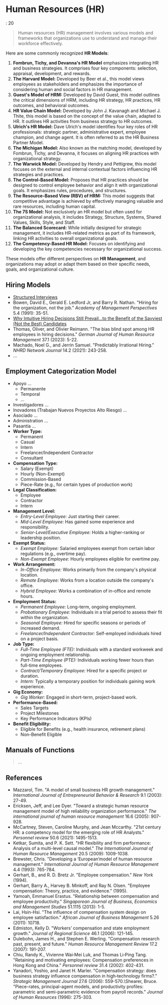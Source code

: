 # Human Resources (HR)

: 20

> Human resources (HR) management involves various models and frameworks that organizations use to understand and manage their workforce effectively.
> 

Here are some commonly recognized **HR Models**:

1. **Fombrun, Tichy, and Devanna's HR Model** emphasizes integrating HR and business strategies. It comprises four key components: selection, appraisal, development, and rewards.
2. **The Harvard Model:** Developed by Beer et al., this model views employees as stakeholders and emphasizes the importance of considering human and social factors in HR management.
3. **Guest's Model of HRM:** Developed by David Guest, this model outlines the critical dimensions of HRM, including HR strategy, HR practices, HR outcomes, and behavioral outcomes.
4. **HR Value Chain Model:** Developed by John J. Kavanagh and Michael J. Thite, this model is based on the concept of the value chain, adapted to HR. It outlines HR activities from business strategy to HR outcomes.
5. **Ulrich's HR Model:** Dave Ulrich's model identifies four key roles of HR professionals: strategic partner, administrative expert, employee champion, and change agent. It is often referred to as the HR Business Partner Model.
6. **The Michigan Model:** Also known as the matching model, developed by Fombrun, Tichy, and Devanna, it focuses on aligning HR practices with organizational strategy.
7. **The Warwick Model:** Developed by Hendry and Pettigrew, this model focuses on the external and internal contextual factors influencing HR strategies and practices.
8. **The Control-Based Model:** Proposes that HR practices should be designed to control employee behavior and align it with organizational goals. It emphasizes rules, procedures, and structures.
9. **The Resource-Based View (RBV) of HRM:** This model suggests that competitive advantage is achieved by effectively managing valuable and rare resources, including human capital.
10. **The 7S Model:** Not exclusively an HR model but often used for organizational analysis, it includes Strategy, Structure, Systems, Shared Values, Skills, Style, and Staff.
11. **The Balanced Scorecard:** While initially designed for strategic management, it includes HR-related metrics as part of its framework, linking HR activities to overall organizational goals.
12. **The Competency-Based HR Model:** Focuses on identifying and developing the key competencies necessary for organizational success.

These models offer different perspectives on **HR Management**, and organizations may adopt or adapt them based on their specific needs, goals, and organizational culture.

## Hiring Models

- [Structured Interviews](https://www.cojds.org/2019/08/05/structured-interviews/)
- Bowen, David E., Gerald E. Ledford Jr, and Barry R. Nathan. "Hiring for the organization, not the job." *Academy of Management Perspectives* 5.4 (1991): 35-51.
- [Why Intuitive Hiring Decisions Still Prevail…to the Benefit of the Savviest (Not the Best) Candidates](https://www.stonewoodgroup.com/why-intuitive-hiring-decisions-still-prevailto-the-benefit-of-the-savviest-not-the-best-candidates/)
- Thomas, Oliver, and Olivier Reimann. "The bias blind spot among HR employees in hiring decisions." *German Journal of Human Resource Management* 37.1 (2023): 5-22.
- Machado, Noel G., and Jerrin Samuel. "Predictably Irrational Hiring." *NHRD Network Journal* 14.2 (2021): 243-258.
- …

## Employment Categorization Model

- Apoyo …
    - Permanente
    - Temporal
    - …
- Investigadores …
- Inovadores (Trabajan Nuevos Proyectos Alto Riesgo) …
- Asociado …
- Administration …
- Pasantía …
- **Worker Type:**
    - Permanent
    - Casual
    - Intern
    - Freelancer/Independent Contractor
    - Consultant
- **Compensation Type:**
    - Salary (Exempt)
    - Hourly (Non-Exempt)
    - Commission-Based
    - Piece-Rate (e.g., for certain types of production work)
- **Legal Classification:**
    - Employee
    - Contractor
    - Intern
- **Management Level:**
    - *Entry-Level Employee:* Just starting their career.
    - *Mid-Level Employee:* Has gained some experience and responsibility.
    - *Senior-Level/Executive Employee:* Holds a higher-ranking or leadership position.
- **Exempt Status:**
    - *Exempt Employee:* Salaried employees exempt from certain labor regulations (e.g., overtime pay).
    - *Non-Exempt Employee:* Hourly employees eligible for overtime pay.
- **Work Arrangement:**
    - *In-Office Employee:* Works primarily from the company's physical location.
    - *Remote Employee:* Works from a location outside the company's office.
    - *Hybrid Employee:* Works a combination of in-office and remote hours.
- **Employment Status:**
    - *Permanent Employee:* Long-term, ongoing employment.
    - *Probationary Employee:* Individuals in a trial period to assess their fit within the organization.
    - *Seasonal Employee:* Hired for specific seasons or periods of increased demand.
    - *Freelancer/Independent Contractor:* Self-employed individuals hired on a project basis.
- **Job Type:**
    - *Full-Time Employee (FTE):* Individuals with a standard workweek and ongoing employment relationship.
    - *Part-Time Employee (PTE):* Individuals working fewer hours than full-time employees.
    - *Contract/Temporary Employee:* Hired for a specific project or duration.
    - *Intern:* Typically a temporary position for individuals gaining work experience.
- **Gig Economy:**
    - *Gig Worker:* Engaged in short-term, project-based work.
- **Performance-Based:**
    - Sales Targets
    - Project Milestones
    - Key Performance Indicators (KPIs)
- **Benefit Eligibility:**
    - Eligible for Benefits (e.g., health insurance, retirement plans)
    - Non-Benefit Eligible

## Manuals of Functions

> …
> 

## References

- Mazzarol, Tim. "A model of small business HR growth management." *International Journal of Entrepreneurial Behavior & Research* 9.1 (2003): 27-49.
- Ericksen, Jeff, and Lee Dyer. "Toward a strategic human resource
management model of high reliability organization performance." *The international journal of human resource management* 16.6 (2005): 907-928.
- McCartney, Steven, Caroline Murphy, and Jean Mccarthy. "21st century HR:
a competency model for the emerging role of HR Analysts." *Personnel review* 50.6 (2021): 1495-1513.
- Ketkar, Sumita, and P. K. Sett. "HR flexibility and firm performance: Analysis of a multi-level causal model." *The International Journal of Human Resource Management* 20.5 (2009): 1009-1038.
- Brewster, Chris. "Developing a ‘European’model of human resource management." *International Journal of Human Resource Management* 4.4 (1993): 765-784.
- Gerhart, B., and R. D. Bretz Jr. "Employee compensation." *New York* (1994).
- Gerhart, Barry A., Harvey B. Minkoff, and Ray N. Olsen. "Employee compensation: Theory, practice, and evidence." (1995).
- Yamoah, Emmanuel Erastus. "Relationship between compensation and employee productivity." *Singaporean Journal of Business, Economics and Management Studies* 51.1115 (2013): 1-5.
- Lai, Hsin-Hsi. "The influence of compensation system design on employee satisfaction." *African Journal of Business Management* 5.26 (2011): 10718.
- Edmiston, Kelly D. "Workers’ compensation and state employment growth." *Journal of Regional Science* 46.1 (2006): 121-145.
- Dulebohn, James H., and Stephen E. Werling. "Compensation research past, present, and future." *Human Resource Management Review* 17.2 (2007): 191-207.
- Chiu, Randy K., Vivienne Wai‐Mei Luk, and Thomas Li‐Ping Tang.
"Retaining and motivating employees: Compensation preferences in Hong
Kong and China." *Personnel review* 31.4 (2002): 402-431.
- Yanadori, Yoshio, and Janet H. Marler. "Compensation strategy: does
business strategy influence compensation in high‐technology firms?." *Strategic Management Journal* 27.6 (2006): 559-570.\Shearer, Bruce. "Piece-rates, principal-agent models, and productivity
profiles: parametric and semi-parametric evidence from payroll records."
*Journal of Human Resources* (1996): 275-303.